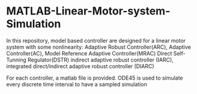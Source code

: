 # MATLAB-Linear-Motor-system-Simulation

In this repository, model based controller are designed for a linear motor system with some nonlinearity: 
Adaptive Robust Controller(ARC), Adaptive Controller(AC), Model Reference Adaptive Controller(MRAC) 
Direct Self-Tunning Regulator(DSTR)
indirect adaptive robust controller (IARC), integrated direct/indirect adaptive robust controller (DIARC)

For each controller, a matlab file is provided. ODE45 is used to simulate every discrete time interval to have a 
sampled simulation
